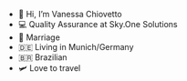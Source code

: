 - 👋 Hi, I’m Vanessa Chiovetto
- 💻 Quality Assurance at Sky.One Solutions
- 💍 Marriage
- 🇩🇪 Living in Munich/Germany
- 🇧🇷 Brazilian
- 🛩 Love to travel

<!---
vchiovetto/vchiovetto is a ✨ special ✨ repository because its `README.md` (this file) appears on your GitHub profile.
You can click the Preview link to take a look at your changes.
--->
